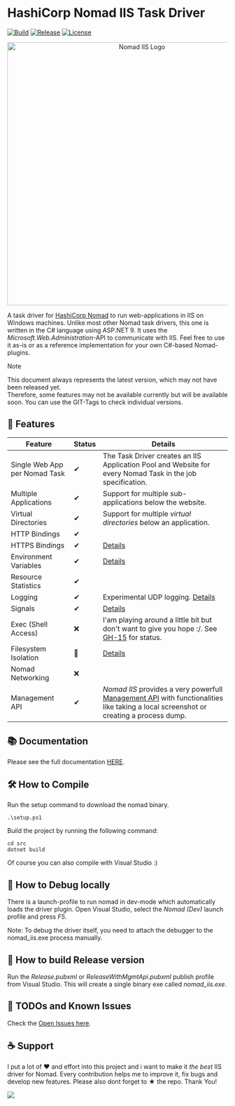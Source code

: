 # HashiCorp Nomad IIS Task Driver

[![Build](https://img.shields.io/github/actions/workflow/status/sevensolutions/nomad-iis/.github%2Fworkflows%2Fbuild.yml?logo=github&label=Build&color=green)](https://github.com/sevensolutions/nomad-iis/actions/workflows/build.yml)
[![Release](https://img.shields.io/github/v/release/sevensolutions/nomad-iis?label=Release)](https://github.com/sevensolutions/nomad-iis/releases/latest)
[![License](https://img.shields.io/badge/License-MIT-green.svg)](https://github.com/sevensolutions/nomad-iis/blob/main/LICENSE)

<p align="center" style="text-align:center;">
  <a href="https://github.com/sevensolutions/nomad-iis">
    <img alt="Nomad IIS Logo" src="artwork/logo.svg" width="600" />
  </a>
</p>

A task driver for [HashiCorp Nomad](https://www.nomadproject.io/) to run web-applications in IIS on Windows machines. Unlike most other Nomad task drivers, this one is written in the C# language using ASP.NET 9.
It uses the *Microsoft.Web.Administration*-API to communicate with IIS.
Feel free to use it as-is or as a reference implementation for your own C#-based Nomad-plugins.

> [!NOTE]  
> This document always represents the latest version, which may not have been released yet.  
> Therefore, some features may not be available currently but will be available soon.
> You can use the GIT-Tags to check individual versions.

## 🎉 Features

| Feature | Status | Details |
|---|---|---|
| Single Web App per Nomad Task | ✔ | The Task Driver creates an IIS Application Pool and Website for every Nomad Task in the job specification. |
| Multiple Applications | ✔ | Support for multiple sub-applications below the website. |
| Virtual Directories | ✔ | Support for multiple *virtual directories* below an application. |
| HTTP Bindings | ✔ | |
| HTTPS Bindings | ✔ | [Details](https://nomad-iis.sevensolutions.cc/docs/features/https) |
| Environment Variables | ✔ | [Details](https://nomad-iis.sevensolutions.cc/docs/features/environment-variables) |
| Resource Statistics | ✔ | |
| Logging | ✔ | Experimental UDP logging. [Details](https://nomad-iis.sevensolutions.cc/docs/features/udp-logging) |
| Signals | ✔ | [Details](https://nomad-iis.sevensolutions.cc/docs/features/signals) |
| Exec (Shell Access) | ❌ | I'am playing around a little bit but don't want to give you hope :/. See [GH-15](https://github.com/sevensolutions/nomad-iis/issues/15) for status. |
| Filesystem Isolation | 🔶 | [Details](https://nomad-iis.sevensolutions.cc/docs/features/filesystem-isolation) |
| Nomad Networking | ❌ | |
| Management API | ✔ | *Nomad IIS* provides a very powerfull [Management API](https://nomad-iis.sevensolutions.cc/docs/features/management-api) with functionalities like taking a local screenshot or creating a process dump. |

## 📚 Documentation

Please see the full documentation [HERE](https://nomad-iis.sevensolutions.cc/).

## 🛠 How to Compile

Run the setup command to download the nomad binary.

```
.\setup.ps1
```

Build the project by running the following command:

```
cd src
dotnet build
```

Of course you can also compile with Visual Studio :)

## 🐛 How to Debug locally

There is a launch-profile to run nomad in dev-mode which automatically loads the driver plugin.
Open Visual Studio, select the *Nomad (Dev)* launch profile and press *F5*.

Note: To debug the driver itself, you need to attach the debugger to the nomad_iis.exe process manually.

## 🎁 How to build Release version

Run the *Release.pubxml* or *ReleaseWithMgmtApi.pubxml* publish profile from Visual Studio. This will create a single binary exe called *nomad_iis.exe*.

## 🚧 TODOs and Known Issues

Check the [Open Issues here](https://github.com/sevensolutions/nomad-iis/issues).

## ☕ Support

I put a lot of ❤️ and effort into this project and i want to make it *the best* IIS driver for Nomad.
Every contribution helps me to improve it, fix bugs and develop new features.
Please also dont forget to ★ the repo.
Thank You!

[![](https://img.shields.io/static/v1?label=Sponsor&color=blue&message=%E2%9D%A4&logo=GitHub)](https://github.com/sponsors/sevensolutions)
